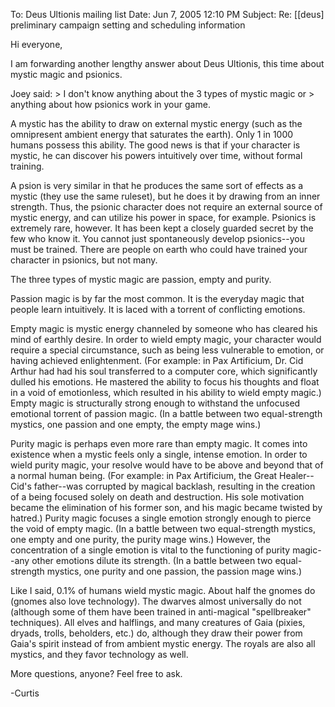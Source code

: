 To: Deus Ultionis mailing list
Date: Jun 7, 2005 12:10 PM
Subject: Re: [[deus] preliminary campaign setting and scheduling information

Hi everyone,

I am forwarding another lengthy answer about Deus Ultionis, this time
about mystic magic and psionics.

Joey said:
&gt; I don't know anything about the 3 types of mystic magic or
&gt; anything about how psionics work in your game.

A mystic has the ability to draw on external mystic energy (such as
the omnipresent ambient energy that saturates the earth). Only 1 in
1000 humans possess this ability. The good news is that if your
character is mystic, he can discover his powers intuitively over time,
without formal training.

A psion is very similar in that he produces the same sort of effects
as a mystic (they use the same ruleset), but he does it by drawing
from an inner strength. Thus, the psionic character does not require
an external source of mystic energy, and can utilize his power in
space, for example. Psionics is extremely rare, however. It has been
kept a closely guarded secret by the few who know it. You cannot just
spontaneously develop psionics--you must be trained. There are people
on earth who could have trained your character in psionics, but not
many.

The three types of mystic magic are passion, empty and purity.

Passion magic is by far the most common. It is the everyday magic that
people learn intuitively. It is laced with a torrent of conflicting
emotions.

Empty magic is mystic energy channeled by someone who has cleared his
mind of earthly desire. In order to wield empty magic, your character
would require a special circumstance, such as being less vulnerable to
emotion, or having achieved enlightenment. (For example: in Pax
Artificium, Dr. Cid Arthur had had his soul transferred to a computer
core, which significantly dulled his emotions. He mastered the ability
to focus his thoughts and float in a void of emotionless, which
resulted in his ability to wield empty magic.) Empty magic is
structurally strong enough to withstand the unfocused emotional
torrent of passion magic. (In a battle between two equal-strength
mystics, one passion and one empty, the empty mage wins.)

Purity magic is perhaps even more rare than empty magic. It comes into
existence when a mystic feels only a single, intense emotion. In order
to wield purity magic, your resolve would have to be above and beyond
that of a normal human being. (For example: in Pax Artificium, the
Great Healer--Cid's father--was corrupted by magical backlash,
resulting in the creation of a being focused solely on death and
destruction. His sole motivation became the elimination of his former
son, and his magic became twisted by hatred.) Purity magic focuses a
single emotion strongly enough to pierce the void of empty magic. (In
a battle between two equal-strength mystics, one empty and one purity,
the purity mage wins.) However, the concentration of a single emotion
is vital to the functioning of purity magic--any other emotions dilute
its strength. (In a battle between two equal-strength mystics, one
purity and one passion, the passion mage wins.)

Like I said, 0.1% of humans wield mystic magic. About half the gnomes
do (gnomes also love technology). The dwarves almost universally do
not (although some of them have been trained in anti-magical
&quot;spellbreaker&quot; techniques). All elves and halflings, and many
creatures of Gaia (pixies, dryads, trolls, beholders, etc.) do,
although they draw their power from Gaia's spirit instead of from
ambient mystic energy. The royals are also all mystics, and they favor
technology as well.

More questions, anyone? Feel free to ask.

-Curtis
